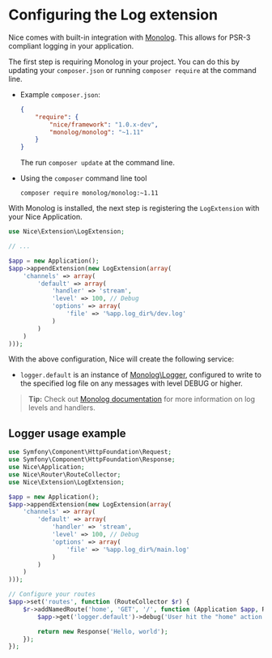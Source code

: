 Configuring the Log extension
===============================

Nice comes with built-in integration with [Monolog](https://github.com/Seldaek/monolog). This allows
for PSR-3 compliant logging in your application.


The first step is requiring Monolog in your project. You can do this by updating your `composer.json` or
running `composer require` at the command line.

*   Example `composer.json`:

    ```json
    {
        "require": {
            "nice/framework": "1.0.x-dev",
            "monolog/monolog": "~1.11"
        }
    }
    ```
    
    The run `composer update` at the command line.
    

*   Using the `composer` command line tool

    ```
    composer require monolog/monolog:~1.11
    ```

With Monolog is installed, the next step is registering the `LogExtension` with your Nice Application.

```php
use Nice\Extension\LogExtension;

// ...

$app = new Application();
$app->appendExtension(new LogExtension(array(
    'channels' => array(
        'default' => array(
            'handler' => 'stream',
            'level' => 100, // Debug
            'options' => array(
                'file' => '%app.log_dir%/dev.log'
            )
        )
    )
)));
```


With the above configuration, Nice will create the following service:

* `logger.default` is an instance of 
[Monolog\Logger](https://github.com/Seldaek/monolog/blob/master/src/Monolog/Logger.php), configured to write to the
specified log file on any messages with level DEBUG or higher.

> **Tip:** Check out [Monolog documentation](https://github.com/Seldaek/monolog#log-levels) for more information on
log levels and handlers.


Logger usage example
--------------------

```php
use Symfony\Component\HttpFoundation\Request;
use Symfony\Component\HttpFoundation\Response;
use Nice\Application;
use Nice\Router\RouteCollector;
use Nice\Extension\LogExtension;

$app = new Application();
$app->appendExtension(new LogExtension(array(
    'channels' => array(
        'default' => array(
            'handler' => 'stream',
            'level' => 100, // Debug
            'options' => array(
                'file' => '%app.log_dir%/main.log'
            )
        )
    )
)));

// Configure your routes
$app->set('routes', function (RouteCollector $r) {
    $r->addNamedRoute('home', 'GET', '/', function (Application $app, Request $request) {
        $app->get('logger.default')->debug('User hit the "home" action!');

        return new Response('Hello, world');
    });
});
```